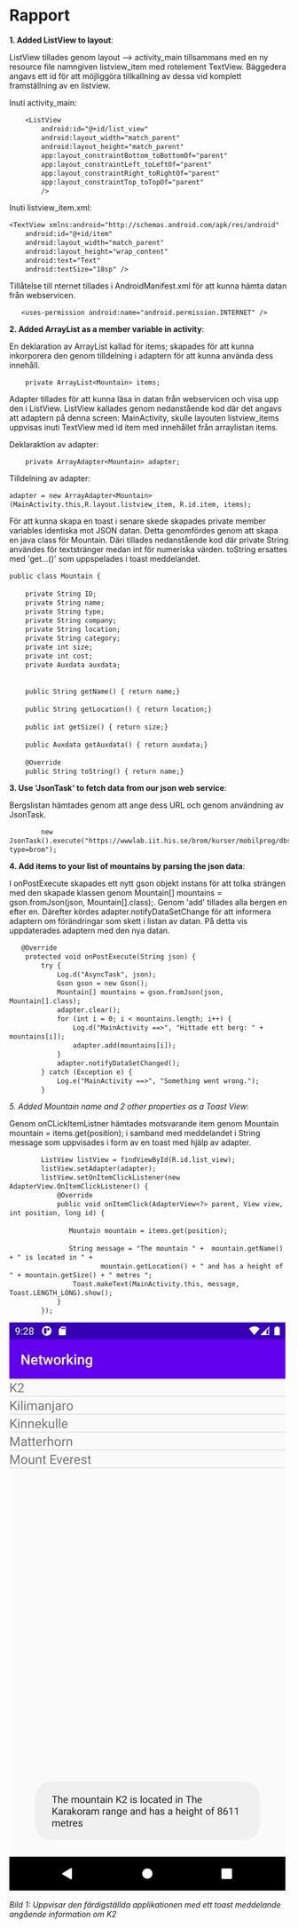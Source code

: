 
# Rapport
**1. Added ListView to layout**:

ListView tillades genom layout --> activity_main tillsammans med en ny resource file namngiven
listview_item med rotelement TextView. Bäggedera angavs ett id för att möjliggöra tillkallning av
dessa vid komplett framställning av en listview.

Inuti activity_main:
```
    <ListView
        android:id="@+id/list_view"
        android:layout_width="match_parent"
        android:layout_height="match_parent"
        app:layout_constraintBottom_toBottomOf="parent"
        app:layout_constraintLeft_toLeftOf="parent"
        app:layout_constraintRight_toRightOf="parent"
        app:layout_constraintTop_toTopOf="parent"
        />
```

Inuti listview_item.xml:
```
<TextView xmlns:android="http://schemas.android.com/apk/res/android"
    android:id="@+id/item"
    android:layout_width="match_parent"
    android:layout_height="wrap_content"
    android:text="Text"
    android:textSize="18sp" />
```

Tillåtelse till nternet tillades i AndroidManifest.xml för att kunna hämta datan från webservicen.
```
   <uses-permission android:name="android.permission.INTERNET" />
```


**2. Added ArrayList<Mountain> as a member variable in activity**:

En deklaration av ArrayList kallad för <Mountain> items; skapades för att kunna inkorporera den genom
 tilldelning i adaptern för att kunna använda dess innehåll.

```
    private ArrayList<Mountain> items;
```
Adapter tillades för att kunna läsa in datan från webservicen och visa upp den i ListView.
ListView kallades genom nedanstående kod där det angavs att adaptern på denna screen: MainActivity, skulle
layouten listview_items uppvisas inuti TextView med id item med innehållet från arraylistan items.

Deklaraktion av adapter:
```
    private ArrayAdapter<Mountain> adapter;
```
Tilldelning av adapter:
```
adapter = new ArrayAdapter<Mountain>(MainActivity.this,R.layout.listview_item, R.id.item, items);
```

För att kunna skapa en toast i senare skede skapades private member variables identiska mot JSON datan.
Detta genomfördes genom att skapa en java class för Mountain. Däri tillades nedanstående kod där private
String användes för textstränger medan int för numeriska värden.
toString ersattes med 'get...()' som uppspelades i toast meddelandet.
```
public class Mountain {

    private String ID;
    private String name;
    private String type;
    private String company;
    private String location;
    private String category;
    private int size;
    private int cost;
    private Auxdata auxdata;


    public String getName() { return name;}

    public String getLocation() { return location;}

    public int getSize() { return size;}

    public Auxdata getAuxdata() { return auxdata;}

    @Override
    public String toString() { return name;}
```


**3. Use 'JsonTask' to fetch data from our json web service**:

Bergslistan hämtades genom att ange dess URL och genom användning av JsonTask.
```
        new JsonTask().execute("https://wwwlab.iit.his.se/brom/kurser/mobilprog/dbservice/admin/getdataasjson.php?type=brom");
```


**4. Add items to your list of mountains by parsing the json data**:

I onPostExecute skapades ett nytt gson objekt instans för att tolka strängen med den skapade klassen
genom Mountain[] mountains = gson.fromJson(json, Mountain[].class);.
Genom 'add' tillades alla bergen en efter en. Därefter kördes adapter.notifyDataSetChange för att
informera adaptern om förändringar som skett i listan av datan. På detta vis uppdaterades adaptern
med den nya datan.


```
   @Override
    protected void onPostExecute(String json) {
        try {
            Log.d("AsyncTask", json);
            Gson gson = new Gson();
            Mountain[] mountains = gson.fromJson(json, Mountain[].class);
            adapter.clear();
            for (int i = 0; i < mountains.length; i++) {
                Log.d("MainActivity ==>", "Hittade ett berg: " + mountains[i]);
                adapter.add(mountains[i]);
            }
            adapter.notifyDataSetChanged();
        } catch (Exception e) {
            Log.e("MainActivity ==>", "Something went wrong.");
        }
```


*5. Added Mountain name and 2 other properties as a Toast View*:

Genom onCLickItemListner hämtades motsvarande item genom Mountain mountain = items.get(position);
i samband med meddelandet i String message som uppvisades i form av en toast med hjälp av adapter.

```
        ListView listView = findViewById(R.id.list_view);
        listView.setAdapter(adapter);
        listView.setOnItemClickListener(new AdapterView.OnItemClickListener() {
            @Override
            public void onItemClick(AdapterView<?> parent, View view, int position, long id) {

               Mountain mountain = items.get(position);

               String message = "The mountain " +  mountain.getName() + " is located in " +
                       mountain.getLocation() + " and has a height of " + mountain.getSize() + " metres ";
                Toast.makeText(MainActivity.this, message, Toast.LENGTH_LONG).show();
            }
        });
```


![Screenshot of completed app with toast message showing information about the mountain K2](networking.png)

*Bild 1: Uppvisar den färdigställda applikationen med ett toast meddelande angående information om K2*

